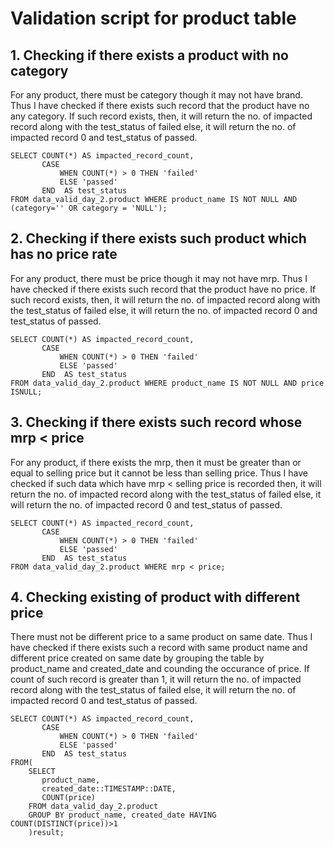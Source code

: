 # Validation script for product table
## 1. Checking if there exists a product with no category
For any product, there must be category though it may not have brand. Thus I have checked if there exists such record that the product have no any category. If such record exists, then, it will return the no. of impacted record along with the test_status of failed else, it will return the no. of impacted record 0 and test_status of passed.
```
SELECT COUNT(*) AS impacted_record_count,
       CASE
           WHEN COUNT(*) > 0 THEN 'failed'
           ELSE 'passed'
       END  AS test_status
FROM data_valid_day_2.product WHERE product_name IS NOT NULL AND (category='' OR category = 'NULL');
```
## 2. Checking if there exists such product which has no price rate
For any product, there must be price though it may not have mrp. Thus I have checked if there exists such record that the product have no price. If such record exists, then, it will return the no. of impacted record along with the test_status of failed else, it will return the no. of impacted record 0 and test_status of passed.
```
SELECT COUNT(*) AS impacted_record_count,
       CASE
           WHEN COUNT(*) > 0 THEN 'failed'
           ELSE 'passed'
       END  AS test_status
FROM data_valid_day_2.product WHERE product_name IS NOT NULL AND price ISNULL;
```
## 3. Checking if there exists such record whose mrp < price
For any product, if there exists the mrp, then it must be greater than or equal to selling price but it cannot be less than selling price. Thus I have checked if such data which have mrp < selling price is recorded then, it will return the no. of impacted record along with the test_status of failed else, it will return the no. of impacted record 0 and test_status of passed.
```
SELECT COUNT(*) AS impacted_record_count,
       CASE
           WHEN COUNT(*) > 0 THEN 'failed'
           ELSE 'passed'
       END  AS test_status
FROM data_valid_day_2.product WHERE mrp < price;
```
## 4. Checking existing of product with different price
There must not be different price to a same product on same date. Thus I have checked if there exists such a record with same product name and different price created on same date by grouping the table by product_name and created_date and counding the occurance of price. If count of such record is greater than 1, it will return the no. of impacted record along with the test_status of failed else, it will return the no. of impacted record 0 and test_status of passed.
```
SELECT COUNT(*) AS impacted_record_count,
       CASE
           WHEN COUNT(*) > 0 THEN 'failed'
           ELSE 'passed'
       END  AS test_status
FROM(
    SELECT
       product_name,
       created_date::TIMESTAMP::DATE,
       COUNT(price)
    FROM data_valid_day_2.product
    GROUP BY product_name, created_date HAVING COUNT(DISTINCT(price))>1
    )result;
```